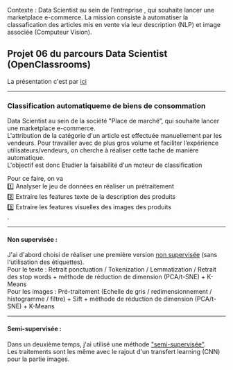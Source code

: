 Contexte : 
Data Scientist au sein de l’entreprise , qui souhaite lancer une marketplace e-commerce.
La mission consiste à automatiser la classafication des articles mis en vente via leur description (NLP) et image associée (Computeur Vision).

## Projet 06 du parcours Data Scientist (OpenClassrooms)
La présentation c'est par [ici](https://github.com/Condefruit/Code/blob/main/Formation%20Data%20Scientist/P6/P6_03_presentation.pdf)

-------------------

### Classification automatiqueme de biens de consommation

Data Scientist au sein de la société "Place de marché”, qui souhaite lancer une marketplace e-commerce. <br>
L'attribution de la catégorie d'un article est effectuée manuellement par les vendeurs. Pour travailler avec de plus gros volume et faciliter l’expérience utilisateurs/vendeurs, on cherche à réaliser cette tache de manière automatique. <br>
L'objectif est donc Etudier la faisabilité d'un moteur de classification <br>

 
Pour ce faire, on va <br>
:one: Analyser le jeu de données en réaliser un prétraitement <br>
:two: Extraire les features texte de la description des produits <br> 
:three: Extraire les features visuelles des images des produits <br>.


--------------------------

#### Non supervisée :

J'ai d'abord choisi de réaliser une première version [non supervisée](https://github.com/Condefruit/Code/blob/main/Formation%20Data%20Scientist/P6/P6_01_Non_supervis%C3%A9_finale.ipynb) (sans l'utilisation des étiquettes). <br>
Pour le texte : Retrait ponctuation / Tokenization / Lemmatization / Retrait des stop words + méthode de réduction de dimension (PCA/t-SNE) + K-Means <br>
Pour les images : Pré-traitement (Echelle de gris / redimensionnement / histogramme / filtre) + Sift  + méthode de réduction de dimension (PCA/t-SNE) + K-Means <br>

--------------------------

#### Semi-supervisée :

Dans un deuxième temps, j'ai utilisé une méthode ["semi-supervisée"](https://github.com/Condefruit/Code/blob/main/Formation%20Data%20Scientist/P6/P6_02_Semi_Supervis%C3%A9_finale_p1.ipynb). <br>
Les traitements sont les même avec le rajout d'un transfert learning (CNN) pour la partie images.


